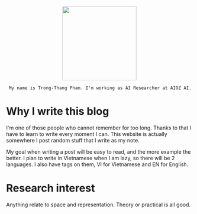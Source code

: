 ![]()

<div style='text-align: center'>
<img src="/post/about_files/profile_img.jpg" 
     height="200" /> 
     
     My name is Trong-Thang Pham. I'm working as AI Researcher at AIOZ AI.   
</div>


# Why I write this blog

I'm one of those people who cannot remember for too long. Thanks to that I have to learn to write every moment I can. This website is actually somewhere I post random stuff that I write as my note. 

My goal when writing a post will be easy to read, and the more example the better. I plan to write in Vietnamese when I am lazy, so there will be 2 languages. I also have tags on them, VI for Vietnamese and EN for English. 

# Research interest

Anything relate to space and representation. Theory or practical is all good. 

